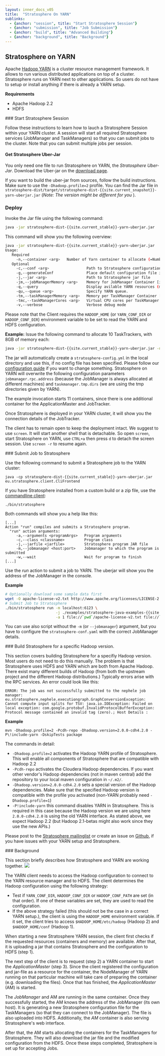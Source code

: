 ```yaml
---
layout: inner_docs_v05
title:  "Stratosphere On YARN"
sublinks:
  - {anchor: "session", title: "Start Stratosphere Session"}
  - {anchor: "submission", title: "Job Submission"}
  - {anchor: "build", title: "Advanced Building"}
  - {anchor: "background", title: "Background"}
---
```


## Stratosphere on YARN

Apache [Hadoop YARN](http://hadoop.apache.org/) is a cluster resource management framework. It allows to run various distributed applications on top of a cluster. Stratosphere runs on YARN next to other applications. So users do not have to setup or install anything if there is already a YARN setup.



<b>Requirements</b>
<ul>
    <li>Apache Hadoop 2.2</li>
    <li>HDFS</li>
</ul>


<section id="session">
### Start Stratosphere Session

Follow these instructions to learn how to lauch a Stratosphere Session within your YARN cluster. A session will start all required Stratosphere services (JobManager and TaskManagers) so that you can submit jobs to the cluster. Note that you can submit multiple jobs per session.

#### Get Stratosphere Uber-Jar

You only need one file to run Stratosphere on YARN, the <i>Stratosphere Uber-Jar</i>. Download the Uber-jar on the [download page]({{site.baseurl}}/downloads/#bin).


If you want to build the uber-jar from sources, follow the build instructions. Make sure to use the `-Dhadoop.profile=2` profile. You can find the Jar file in `stratosphere-dist/target/stratosphere-dist-{{site.current_snapshot}}-yarn-uberjar.jar` (*Note: The version might be different for you* ).

### Deploy

Invoke the Jar file using the following command:

```bash
java -jar stratosphere-dist-{{site.current_stable}}-yarn-uberjar.jar
```

This command will show you the following overview:

```bash
java -jar stratosphere-dist-{{site.current_stable}}-yarn-uberjar.jar 
Usage:
   Required
     -n,--container <arg>   Number of Yarn container to allocate (=Number of TaskTrackers)
   Optional
     -c,--conf <arg>                 Path to Stratosphere configuration file
     -g,--generateConf               Place default configuration file in current directory
     -j,--jar <arg>                  Path to Stratosphere jar file
     -jm,--jobManagerMemory <arg>    Memory for JobManager Container [in MB]
     -q,--query                      Display avilable YARN resources (memory, cores)
     -qu,--queue <arg>               Specify YARN queue.
     -tm,--taskManagerMemory <arg>   Memory per TaskManager Container [in MB]
     -tmc,--taskManagerCores <arg>   Virtual CPU cores per TaskManager
     -v,--verbose                    Verbose debug mode
```

Please note that the Client requires the `HADOOP_HOME` (or `YARN_CONF_DIR` or `HADOOP_CONF_DIR`) environment variable to be set to read the YARN and HDFS configuration.

**Example:** Issue the following command to allocate 10 TaskTrackers, with 8GB of memory each:

```bash
java -jar stratosphere-dist-{{site.current_stable}}-yarn-uberjar.jar -n 10 -tm 8192
```


The jar will automatically create a `stratosphere-config.yml` in the local directory and use this, if no config file has been specified. Please follow our [configuration guide]({{site.baseurl}}/docs/0.4/setup/config.html) if you want to change something. Stratosphere on YARN will overwrite the following configuration parameters `jobmanager.rpc.address` (because the JobManager is always allocated at different machines) and `taskmanager.tmp.dirs` (we are using the tmp directories given by YARN).

The example invocation starts 11 containers, since there is one additional container for the ApplicationMaster and JobTracker.

Once Stratosphere is deployed in your YARN cluster, it will show you the connection details of the JobTracker.

The client has to remain open to keep the deployment intact. We suggest to use `screen`. It will start another shell that is detachable.
So open `screen`, start Stratosphere on YARN, use `CTRL+a` then press `d` to detach the screen session. Use `screen -r` to resume again.
</section>

<section id="submission">
### Submit Job to Stratosphere


Use the following command to submit a Stratosphere job to the YARN cluster:

```
java -cp stratosphere-dist-{{site.current_stable}}-yarn-uberjar.jar eu.stratosphere.client.CliFrontend
```

If you have Stratosphere installed from a custom build or a zip file, use the [commandline client]({{site.baseurl}}/docs/0.4/program_execution/cli_client.html):

```
./bin/stratosphere
``` 

Both commands will show you a help like this:

```
[...]
Action "run" compiles and submits a Stratosphere program.
  "run" action arguments:
     -a,--arguments <programArgs>   Program arguments
     -c,--class <classname>         Program class
     -j,--jarfile <jarfile>         Stratosphere program JAR file
     -m,--jobmanager <host:port>    Jobmanager to which the program is submitted
     -w,--wait                      Wait for program to finish
[...]
```

Use the *run* action to submit a job to YARN. The uberjar will show you the address of the JobManager in the console.

**Example**

```bash
# Optionally download some sample data first
wget -O apache-license-v2.txt http://www.apache.org/licenses/LICENSE-2.0.txt
# Submit Job to Stratosphere
./bin/stratosphere run -m localhost:6123 \
                       -j ./examples/stratosphere-java-examples-{{site.current_stable}}-WordCount.jar \
                       -a 1 file://`pwd`/apache-license-v2.txt file://`pwd`/wordcount-result.txt 
```

You can use also script without the `-m` (or `--jobmanager`) argument, but you have to configure the `stratosphere-conf.yaml` with the correct JobManager details.
</section>

<section id="build">
### Build Stratosphere for a specific Hadoop version.

This section covers building Stratosphere for a specifiy Hadoop version. Most users do not need to do this manually.
The problem is that Stratosphere uses HDFS and YARN which are both from Apache Hadoop. There exist many different builds of Hadoop (from both the upstream project and the different Hadoop distributions.)
Typically errors arise with the RPC services. An error could look like this:

```
ERROR: The job was not successfully submitted to the nephele job manager: eu.stratosphere.nephele.executiongraph.GraphConversionException: Cannot compute input splits for TSV: java.io.IOException: Failed on local exception: com.google.protobuf.InvalidProtocolBufferException: Protocol message contained an invalid tag (zero).; Host Details :
```

**Example**

```
mvn -Dhadoop.profile=2 -Pcdh-repo -Dhadoop.version=2.0.0-cdh4.2.0 -P\!include-yarn -DskipTests package
```

The commands in detail:

*  `-Dhadoop.profile=2` activates the Hadoop YARN profile of Stratosphere. This will enable all components of Stratosphere that are compatible with Hadoop 2.2
*  `-Pcdh-repo` activates the Cloudera Hadoop dependencies. If you want other vendor's Hadoop dependencies (not in maven central) add the repository to your local maven configuration in `~/.m2/`.
* `-Dhadoop.version=2.0.0-cdh4.2.0` sets a special version of the Hadoop dependencies. Make sure that the specified Hadoop version is compatible with the profile you activated (non-YARN probably need `-Dhadoop.profile=1`)
* `-P!include-yarn` this command disables YARN in Stratosphere. This is required in this case because the Hadoop version we are using here `2.0.0-cdh4.2.0` is using the old YARN interface. As stated above, we expect Hadoop 2.2 (but Hadoop 2.1-betas might also work since they use the new APIs.)

Please post to the [Stratosphere mailinglist](https://groups.google.com/d/forum/stratosphere-users) or create an issue on [Github](https://github.com/stratosphere/stratosphere/issues), if you have issues with your YARN setup and Stratosphere.

</section>

<section id="background">
### Background

This section briefly describes how Stratosphere and YARN are working together. 
<img src="{{site.baseurl}}/img/StratosphereOnYarn.svg" class="img-responsive">

The YARN client needs to access the Hadoop configuration to connect to the YARN resource manager and to HDFS. The client determines the Hadoop configuration using the following strategy:

* Test if `YARN_CONF_DIR`, `HADOOP_CONF_DIR` or `HADOOP_CONF_PATH` are set (in that order). If one of these variables are set, they are used to read the configuration.
* If the above strategy failed (this should not be the case in a correct YARN setup.), the client is using the `HADOOP_HOME` environment variable. If it set, the client tries to access `$HADOOP_HOME/etc/hadoop` (Hadoop 2) and `$HADOOP_HOME/conf` (Hadoop 1).

When starting a new Stratosphere YARN session, the client first checks if the requested resources (containers and memory) are available. After that, it is uploading a jar that contains Stratosphere and the configuration to HDFS (step 1).

The next step of the client is to request (step 2) a YARN container to start the *ApplicationMaster* (step 3). Since the client registered the configuration and jar-file as a resource for the container, the NodeManager of YARN running on that particular machine will take care of preparing the container (e.g. downloading the files). Once that has finished, the *ApplicationMaster* (AM) is started.

The *JobManager* and AM are running in the same container. Once they successfully started, the AM knows the address of the JobManager (its own host). It is generating a new Stratosphere configuration file for the TaskManagers (so that they can connect to the JobManager). The file is also uploaded into HDFS. Additionally, the *AM* container is also serving Stratosphere's web interface.

After that, the AM starts allocating the containers for the TaskManagers for Stratosphere. They will also download the jar file and the modified configuration from the HDFS. Once these steps completed, Stratosphere is set up for accepting Jobs.


</section>
